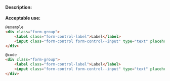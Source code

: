 <b>Description:</b>
<br>
<br>
<b>Acceptable use:</b>

```html
@example
<div class="form-group">
    <label class="form-control-label">Label</label>
    <input class="form-control form-control--input" type="text" placeholder="Input Field">
</div>
```

```html
@code
<div class="form-group">
    <label class="form-control-label">Label</label>
    <input class="form-control form-control--input" type="text" placeholder="Input Field">
</div>
```